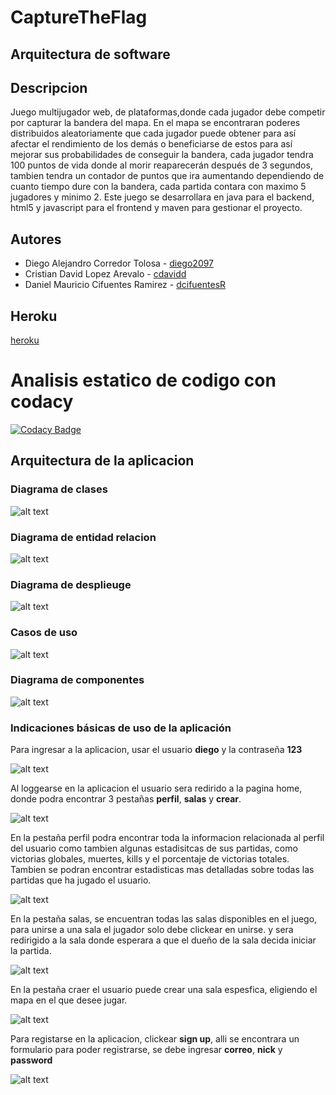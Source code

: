 # CaptureTheFlag

## Arquitectura de software 


## Descripcion 

Juego multijugador web, de plataformas,donde cada jugador debe competir por capturar la bandera del mapa. En el mapa se encontraran poderes distribuidos aleatoriamente que cada jugador puede obtener para así afectar el rendimiento de los demás o beneficiarse de estos para así mejorar sus probabilidades de conseguir la bandera, cada jugador tendra 100 puntos de vida donde al morir reaparecerán después de 3 segundos, tambien tendra un contador de puntos que ira aumentando dependiendo de cuanto tiempo dure con la bandera, cada partida contara con maximo 5 jugadores y minimo 2. Este juego se desarrollara en java para el backend, html5 y javascript para el frontend y maven para gestionar el proyecto.
 

## Autores 

- Diego Alejandro Corredor Tolosa -  [diego2097](https://github.com/diego2097)
- Cristian David Lopez Arevalo -  [cdavidd](https://github.com/cdavidd)
- Daniel Mauricio Cifuentes Ramirez - [dcifuentesR](https://github.com/dcifuentesR) 

## Heroku 

[heroku](https://capturetheflag-arsw.herokuapp.com/)

# Analisis estatico de codigo con codacy 
[![Codacy Badge](https://api.codacy.com/project/badge/Grade/fb0b361734014f6c9e5aa86f93babe7c)](https://www.codacy.com/manual/diego2097/CaptureTheFlag?utm_source=github.com&amp;utm_medium=referral&amp;utm_content=diego2097/CaptureTheFlag&amp;utm_campaign=Badge_Grade)

## Arquitectura de la aplicacion 

### Diagrama de clases

 ![alt text](https://github.com/diego2097/CaptureTheFlag/blob/master/pictures/Diagrama%20de%20clases.PNG)

### Diagrama de entidad relacion

![alt text](https://github.com/diego2097/CaptureTheFlag/blob/master/pictures/DataBase.png)

### Diagrama de desplieuge 

![alt text](https://github.com/diego2097/CaptureTheFlag/blob/master/pictures/Deployment_Diagram.PNG)

### Casos de uso 

![alt text](https://github.com/diego2097/CaptureTheFlag/blob/master/pictures/Casos-De-Uso.png)

### Diagrama de componentes

![alt text](https://github.com/diego2097/CaptureTheFlag/blob/master/pictures/Component-Diagram.png)

### Indicaciones básicas de uso de la aplicación

Para ingresar a la aplicacion, usar el usuario **diego**  y la contraseña **123** 

![alt text](https://github.com/diego2097/CaptureTheFlag/blob/master/pictures/index.PNG)

Al loggearse en la aplicacion el usuario sera redirido a la pagina home, donde podra encontrar 3 pestañas **perfil**, **salas** y **crear**. 

![alt text](https://github.com/diego2097/CaptureTheFlag/blob/master/pictures/home.PNG)

En la pestaña perfil podra encontrar toda la informacion relacionada al perfil del usuario como tambien algunas estadisitcas de sus partidas, como victorias globales, muertes, kills y el porcentaje de victorias totales. Tambien se podran encontrar estadisticas mas detalladas sobre todas las partidas que ha jugado el usuario.  

![alt text](https://github.com/diego2097/CaptureTheFlag/blob/master/pictures/perfil.PNG)

En la pestaña salas, se encuentran todas las salas disponibles en el juego, para unirse a una sala el jugador solo debe clickear en unirse. y sera redirigido a la sala donde esperara a que el dueño de la sala decida iniciar la partida. 

![alt text](https://github.com/diego2097/CaptureTheFlag/blob/master/pictures/salas.PNG)

En la pestaña craer el usuario puede crear una sala espesfica, eligiendo el mapa en el que desee jugar. 

![alt text](https://github.com/diego2097/CaptureTheFlag/blob/master/pictures/crear.PNG)

Para registarse en la aplicacion, clickear **sign up**, alli se encontrara un formulario para poder registrarse, se debe ingresar **correo**, **nick** y **password**

![alt text](https://github.com/diego2097/CaptureTheFlag/blob/master/pictures/sign_up.PNG)
